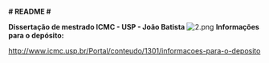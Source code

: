 **# README #**

**Dissertação de mestrado ICMC - USP - João Batista**
![2.png](https://bitbucket.org/repo/ee7aLy/images/2914171540-2.png)
**Informações para o depósito:**

http://www.icmc.usp.br/Portal/conteudo/1301/informacoes-para-o-deposito
